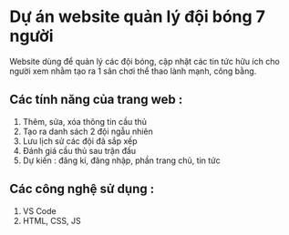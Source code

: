 # Dự án website quản lý đội bóng 7 người 
 
Website dùng để quản lý các đội bóng, cập nhật các tin tức hữu ích cho người xem nhằm tạo ra 1 sân chơi thể thao lành mạnh, công bằng.

## Các tính năng của trang web :
1. Thêm, sửa, xóa thông tin cầu thủ
2. Tạo ra danh sách 2 đội ngẫu nhiên
3. Lưu lịch sử các đội đã sắp xếp
4. Đánh giá cầu thủ sau trận đấu
5. Dự kiến : đăng kí, đăng nhập, phần trang chủ, tin tức


## Các công nghệ sử dụng :
1. VS Code
2. HTML, CSS, JS
   
